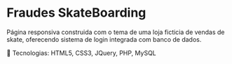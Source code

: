 # Fraudes SkateBoarding

Página responsiva construida com o tema de uma loja ficticia de vendas de skate, oferecendo sistema de login integrada com banco de dados.

📰 Tecnologias:
HTML5, CSS3, JQuery, PHP, MySQL
